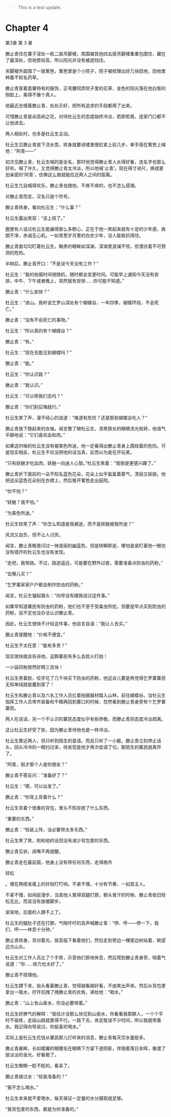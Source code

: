 > This is a test update.
# Chapter 4

第3章 第 3 章

滕止青住在寨子深处一栋二层吊脚楼，周围被其他四五层吊脚楼重重包围住，藏在了最深处，但地势较高，所以阳光并没有被遮挡住。

吊脚楼外面围了一层篱笆，篱笆里是个小院子，院子被梳理出好几块田地，田地里种着不知名药草。

滕止青穿着苗寨特有的服饰，正弯腰伺弄院子里的花草，金色的阳光落在他白皙的侧脸上，美得不像个真人。

他最近总缠着滕止青，处处示好，把所有追求的手段都用了出来。

可惜滕止青是朵高岭之花，对待杜云生的态度始终冷淡，若即若离，连家门口都不让他进去。

两人相处时，也多是杜云生主动。

杜云生见滕止青放下浇水壶，转身就要进楼里便赶紧上前几步，单手搭在篱笆上喊他：“阿青——”

初次见滕止青，杜云生喊的是全名，那时他觉得滕止青人长得好看，连名字也那么好听。喊了许久，又觉得滕止青太冷淡，所以他喊‘止青’。现在得寸进尺，换成更加亲密的‘阿青’，仿佛这么做就能拉近两人之间的距离。

杜云生兀自喊得欢乐，滕止青也随他，不疼不痒的，也不怎么搭理。

对滕止青而言，汉名只是个符号。

滕止青转身，看向杜云生：“什么事？”

杜云生露出笑容：“该上班了。”

圈里有人说过杜云生能骗得那么多颗心，正在于他一笑起来就有十足的少年感，爽朗干净，赤诚无心机。一如青葱岁月里的白衣少年，没人能抵抗得住。

滕止青直勾勾盯着杜云生，黝黑的眼眸如深渊，深渊里波澜不惊，但潜伏着不可预测的危险。

半晌后，滕止青开口：“不是说今天没有工作？”

杜云生：“我的拍摄时间很随机，随时都会变更时间。可能早上通知今天没有安排，中午、下午或者晚上，突然就有安排……你可能不知道。”

滕止青：“什么安排？”

杜云生：“进山。我听说乞罗山深处有个蝴蝶谷，一年四季，蝴蝶环绕，不会死亡。”

滕止青：“没有不会死亡的事物。”

杜云生：“所以真的有个蝴蝶谷？”

滕止青：“有。”

杜云生：“现在去能见到蝴蝶吗？”

滕止青：“能。”

杜云生：“你认识路？”

滕止青：“我认识。”

杜云生：“可以带我们去吗？”

滕止青：“你们别后悔就行。”

杜云生笑了声，漫不经心的说道：“难道有危险？还是那些蝴蝶会吃人？”

滕止青放下挽起来的衣袖，闻言瞥了眼杜云生，漆黑狭长的眼睛流光宛转，他语气平静地说：“它们喜欢血和肉。”

如果这时候的杜云生没有被美色所迷，他一定看得出滕止青身上围绕着的危险。可是现实相反，杜云生不仅没把他的话当真，反而以为是在开玩笑。

“只有妖魅才吃血肉，妖魅一向迷人心智。”杜云生笑着：“我倒是更感兴趣了。”

滕止青折下面前的一朵不知名蓝色花朵，花朵上似乎氤氲着雾气，清丽又妖娆。他把这朵蓝色花朵别在衣襟上，然后推开篱笆走出庭院。

“你不怕？”

“妖魅？我不怕。”

“为美色所迷。”

杜云生轻笑了声：“你怎么知道是我被迷，而不是妖魅被我所迷？”

风流又自负，但不让人讨厌。

闻言，滕止青眼里闪过一抹诡丽的幽蓝色，但是转瞬即逝，哪怕是紧盯着他一眼也没有错开的杜云生也没有发现。

“走吧，我带路。不过，路途遥远，可能要在野外过夜，需要准备点防虫的药粉。”

“去哪儿买？”

“乞罗寨家家户户都会制作防虫的药粉。”

闻言，杜云生皱起眉头：“向导没有跟我说过这件事。”

如果早知道寨民有防虫的药粉，他们也不至于受毒虫所扰。但要是早点买到防虫的药粉，说不定也没办法认识滕止青。

因此，杜云生很快不计较这件事，他自言自语：“我让人去买。”

滕止青提醒他：“价格不便宜。”

杜云生不太在意：“能有多贵？”

现实很快就会告诉他，这群寨民有多么会趁火打劫！

一小袋药粉居然好两三百块！

杜云生黑着脸，咬牙花了几千块买下防虫的药粉，他这会儿要是再觉得乞罗寨寨民无知单纯就是蠢到家了！

杜云生和滕止青以及六名工作人员扛着拍摄器材踏入山林，前往蝴蝶谷。当杜云生指挥工作人员带齐装备和干粮再回到寨口的时候，忽然看到滕止青身旁有个乞罗寨寨民。

两人在说话，另一个不认识的寨民态度似乎有些恭敬，而滕止青则态度冷淡疏离。

这让杜云生好受了些，因为滕止青待他也是一样冷淡。

杜云生靠近两人，但只听到陌生的苗语，而且只听了一小截，滕止青立刻停止话头，回头冷冷的一眼扫过来，待发现是他才再次低语了句，那陌生的寨民就离开了。

“阿青，刚才那个人是你朋友？”

滕止青不答反问：“准备好了？”

杜云生：“嗯，可以出发了。”

滕止青：“你背上背着什么？”

杜云生背着个很重的背包，里头不知存放了什么东西。

“重要的东西。”

滕止青：“轻装上阵，没必要带太多东西。”

杜云生笑了笑，附和他的话但没有减少背包里的东西。

滕止青见状，闭嘴不再提醒。

滕止青走在最前面，他身上没有带任何东西，走得格外

轻松

。缠在两绺发尾上的铃铛叮叮响，不紧不慢，十分有节奏，一如其主人。

不紧不慢，如闲庭漫步，当其他人累得双腿打颤，额头冒汗的时候，滕止青依旧轻松无比，而且没有放缓脚步。

渐渐地，后面的人跟不上了。

杜云生的腿肚子还在打颤，气喘吁吁的高声喊滕止青：“停、呼——停一下，我们、呼——休息十分钟。”

滕止青转身，背对着光，居高临下看着他们，然后走到旁边一棵崖边树站着，眺望远方山头。

杜云生对工作人员比了个手势，示意他们原地休息，然后爬到滕止青身旁，喘着气说道：“你……体力也太好了。”

滕止青不搭理他。

杜云生蹲下来，抬头看着滕止青，觉得越看越好看，不由笑出声来。然后从背包里拿出一瓶水，拧开后拽了拽滕止青的衣角，递给他：“喝水。”

滕止青：“山上有山泉水，你没必要带着。”

杜云生好脾气的解释：“我估计没那么快见到山泉水，你看看我那群人，一个个平时不锻炼，走段山路就累得不行。一路下去，肯定耽误不少时间，所以我就带着水。我记得向导说过，你挺喜欢喝水。”

实际上是杜云生花钱从寨民那儿打听来的消息，滕止青每天饮水量挺多。

滕止青垂眸，长如蝶翼的眼睫毛在眼睛下方留下道阴影，伴随着落日余晖，像渡了层淡淡的金光，好看极了。

杜云生眼睛一眨不眨的，看呆了。

滕止青接过水：“给我准备的？”

“我不怎么喝水。”

杜云生本来就不爱喝水，每天保证一定量的水分摄取就足够。

“我背包里的东西，都是为你准备的。”

